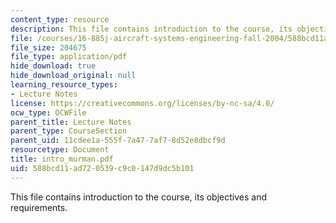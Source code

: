 ```yaml
---
content_type: resource
description: This file contains introduction to the course, its objectives and requirements.
file: /courses/16-885j-aircraft-systems-engineering-fall-2004/588bcd11ad720539c9c0147d9dc5b101_intro_murman.pdf
file_size: 204675
file_type: application/pdf
hide_download: true
hide_download_original: null
learning_resource_types:
- Lecture Notes
license: https://creativecommons.org/licenses/by-nc-sa/4.0/
ocw_type: OCWFile
parent_title: Lecture Notes
parent_type: CourseSection
parent_uid: 11cdee1a-555f-7a47-7af7-8d52e8dbcf9d
resourcetype: Document
title: intro_murman.pdf
uid: 588bcd11-ad72-0539-c9c0-147d9dc5b101
---
```

This file contains introduction to the course, its objectives and requirements.